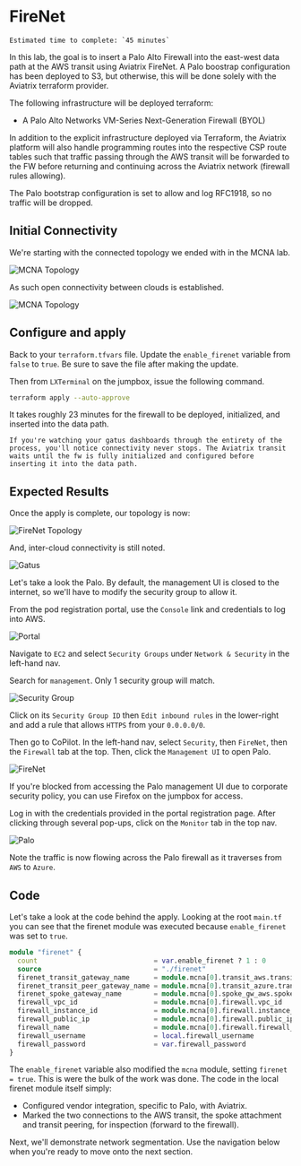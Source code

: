 # FireNet

```{important}
Estimated time to complete: `45 minutes`
```

In this lab, the goal is to insert a Palo Alto Firewall into the east-west data path at the AWS transit using Aviatrix FireNet. A Palo boostrap configuration has been deployed to S3, but otherwise, this will be done solely with the Aviatrix terraform provider.

The following infrastructure will be deployed terraform:

- A Palo Alto Networks VM-Series Next-Generation Firewall (BYOL)

In addition to the explicit infrastructure deployed via Terraform, the Aviatrix platform will also handle programming routes into the respective CSP route tables such that traffic passing through the AWS transit will be forwarded to the FW before returning and continuing across the Aviatrix network (firewall rules allowing).

The Palo bootstrap configuration is set to allow and log RFC1918, so no traffic will be dropped.

## Initial Connectivity

We're starting with the connected topology we ended with in the MCNA lab.

![MCNA Topology](images/mcna_topology.png)

As such open connectivity between clouds is established.

![MCNA Topology](images/mcna_gatus_cloudx.png)

## Configure and apply

Back to your `terraform.tfvars` file. Update the `enable_firenet` variable from `false` to `true`. Be sure to save the file after making the update.

Then from `LXTerminal` on the jumpbox, issue the following command.

```bash
terraform apply --auto-approve
```

It takes roughly 23 minutes for the firewall to be deployed, initialized, and inserted into the data path.

```{note}
If you're watching your gatus dashboards through the entirety of the process, you'll notice connectivity never stops. The Aviatrix transit waits until the fw is fully initialized and configured before inserting it into the data path.
```

## Expected Results

Once the apply is complete, our topology is now:

![FireNet Topology](images/firenet_topology.png)

And, inter-cloud connectivity is still noted.

![Gatus](images/mcna_gatus_cloudx.png)

Let's take a look the Palo. By default, the management UI is closed to the internet, so we'll have to modify the security group to allow it.

From the pod registration portal, use the `Console` link and credentials to log into AWS.

![Portal](images/firenet_aws.png)

Navigate to `EC2` and select `Security Groups` under `Network & Security` in the left-hand nav.

Search for `management`. Only 1 security group will match.

![Security Group](images/firenet_sg.png)

Click on its `Security Group ID` then `Edit inbound rules` in the lower-right and add a rule that allows `HTTPS` from your `0.0.0.0/0`.

Then go to CoPilot. In the left-hand nav, select `Security`, then `FireNet`, then the `Firewall` tab at the top. Then, click the `Management UI` to open Palo.

![FireNet](images/firenet_firenet.png)

If you're blocked from accessing the Palo management UI due to corporate security policy, you can use Firefox on the jumpbox for access.

Log in with the credentials provided in the portal registration page. After clicking through several pop-ups, click on the `Monitor` tab in the top nav.

![Palo](images/firenet_palo.png)

Note the traffic is now flowing across the Palo firewall as it traverses from `AWS` to `Azure`.

## Code

Let's take a look at the code behind the apply. Looking at the root `main.tf` you can see that the firenet module was executed because `enable_firenet` was set to `true`.

```terraform
module "firenet" {
  count                             = var.enable_firenet ? 1 : 0
  source                            = "./firenet"
  firenet_transit_gateway_name      = module.mcna[0].transit_aws.transit_gateway.gw_name
  firenet_transit_peer_gateway_name = module.mcna[0].transit_azure.transit_gateway.gw_name
  firenet_spoke_gateway_name        = module.mcna[0].spoke_gw_aws.spoke_gateway.gw_name
  firewall_vpc_id                   = module.mcna[0].firewall.vpc_id
  firewall_instance_id              = module.mcna[0].firewall.instance_id
  firewall_public_ip                = module.mcna[0].firewall.public_ip
  firewall_name                     = module.mcna[0].firewall.firewall_name
  firewall_username                 = local.firewall_username
  firewall_password                 = var.firewall_password
}
```

The `enable_firenet` variable also modified the `mcna` module, setting `firenet = true`. This is were the bulk of the work was done. The code in the local firenet module itself simply:

- Configured vendor integration, specific to Palo, with Aviatrix.
- Marked the two connections to the AWS transit, the spoke attachment and transit peering, for inspection (forward to the firewall).

Next, we'll demonstrate network segmentation. Use the navigation below when you're ready to move onto the next section.
